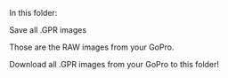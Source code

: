 In this folder: 

Save all .GPR images


Those are the RAW images from your GoPro.

Download all .GPR images from your GoPro to this folder!